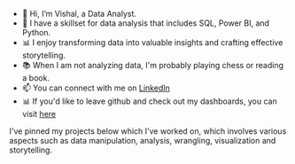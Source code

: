 * 👋 Hi, I’m Vishal, a Data Analyst.
* 🔧 I have a skillset for data analysis that includes SQL, Power BI, and Python.
* :bar_chart: I enjoy transforming data into valuable insights and crafting effective storytelling.
* :books: When I am not analyzing data, I'm probably playing chess or reading a book.
* 📫 You can connect with me on [LinkedIn](https://www.linkedin.com/in/vishallb/)
* :bar_chart: If you'd like to leave github and check out my dashboards, you can visit [here](https://www.novypro.com/profile_projects/weshallbe) 

I've pinned my projects below which I've worked on, which involves various aspects such as data manipulation, analysis, wrangling, visualization and storytelling.

<!---
VishallB/VishallB is a ✨ special ✨ repository because its `README.md` (this file) appears on your GitHub profile.
You can click the Preview link to take a look at your changes.
--->
